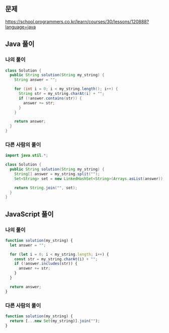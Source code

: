 ## 문제
https://school.programmers.co.kr/learn/courses/30/lessons/120888?language=java

## Java 풀이
### 나의 풀이
```java
class Solution {
  public String solution(String my_string) {
    String answer = "";

    for (int i = 0; i < my_string.length(); i++) {
      String str = my_string.charAt(i) + "";
      if (!answer.contains(str)) {
        answer += str;
      }
    }

    return answer;
  }
}
```

### 다른 사람의 풀이
```java
import java.util.*;

class Solution {
  public String solution(String my_string) {
    String[] answer = my_string.split("");
    Set<String> set = new LinkedHashSet<String>(Arrays.asList(answer));

    return String.join("", set);
  }
}
```

## JavaScript 풀이
### 나의 풀이
```javascript
function solution(my_string) {
  let answer = "";

  for (let i = 0; i < my_string.length; i++) {
    const str = my_string.charAt(i) + "";
    if (!answer.includes(str)) {
      answer += str;
    }
  }

  return answer;
}
```

### 다른 사람의 풀이
```javascript
function solution(my_string) {
  return [...new Set(my_string)].join("");
}
```
